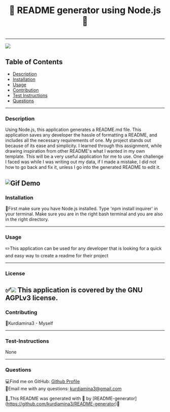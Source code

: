 
  
  # <h1 align="center"> 🌻 README generator using Node.js 🌻 <h1>
  
----

<a href="https://img.shields.io/badge/License-GNU AGPLv3-blueviolet"><img src="https://img.shields.io/badge/License-GNU AGPLv3-blueviolet"></a>

## Table of Contents
- [Description](#description)
- [Installation](#installation)
- [Usage](#usage)
- [Contribution](#contribution)
- [Test Instructions](#test-instructions)
- [Questions](#questions)

----

### Description
Using Node.js, this application generates a README.md file. This application saves any developer the hassle of formatting a README, and includes all the necessary requirements of one. My project stands out because of its ease and simplicity. I learned through this assignment, while drawing inspiration from other README's what I wanted in my own template. This will be a very useful application for me to use. One challenge I faced was while I was writing out my data, if I made a mistake, I did not how to go back and fix it, unless I go into the generated README to edit it.

![Gif Demo](./gif.gif)
----
### Installation
🔧First make sure you have Node.js installed. Type 'npm install inquirer' in your terminal. Make sure you are in the right bash terminal and you are also in the right directory.

----
### Usage
✏️This application can be used for any developer that is looking for a quick and easy way to create a readme for their project

----
### License
✅<a href="https://img.shields.io/badge/License-GNU AGPLv3-blueviolet"><img src="https://img.shields.io/badge/License-GNU AGPLv3-blueviolet"></a>
This application is covered by the GNU AGPLv3 license.
----

### Contributing
🤝Kurdiamina3 - Myself

----
### Test-Instructions
None

----
### Questions
💻Find me on GitHub: [Github Profile](https://github.com/Kurdiamina3)
<br />
📧Email me with any questions: kurdiamina3@gmail.com 
<br />

🌟_This README was generated with 💓 by [README-generator] (https://github.com/kurdiamina3/README-generator)🌟

